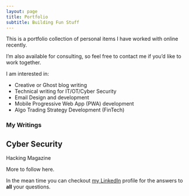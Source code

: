 ```yaml
---
layout: page
title: Portfolio
subtitle: Building Fun Stuff 
---
```


This is a portfolio collection of personal items I have worked with online recently.  

I’m also available for consulting, so feel free to contact me if you’d like to work together.

I am interested in:  

- Creative or Ghost blog writing
- Technical writing for IT/OT/Cyber Security
- Email Design and development
- Mobile Progressive Web App (PWA) development
- Algo Trading Strategy Development (FinTech)

### My Writings

## Cyber Security

Hacking Magazine 

More to follow here. 

In the mean time you can checkout [my LinkedIn](https://www.linkedin.com/in/syedpeer) profile for the answers to **all** your questions.
